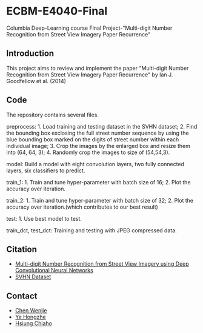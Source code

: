 # ECBM-E4040-Final
Columbia Deep-Learning course Final Project-"Multi-digit Number Recognition from Street View Imagery Paper Recurrence"

## Introduction
This project aims to review and implement the paper "Multi-digit Number Recognition from Street View Imagery Paper Recurrence" by Ian J. Goodfellow et al. (2014)

## Code
The repository contains several files.

preprocess: 1. Load training and testing dataset in the SVHN dataset; 2. Find the bounding box exclosing the full street number sequence by using the blue bounding box marked on the digits of street number within each individual image; 3. Crop the images by the enlarged box and resize them into (64, 64, 3); 4. Randomly crop the images to size of (54,54,3).

model: Build a model with eight convolution layers, two fully connected layers, six classifiers to predict.

train_1: 1. Train and tune hyper-parameter with batch size of 16; 2. Plot the accuracy over iteration.

train_2: 1. Train and tune hyper-parameter with batch size of 32; 2. Plot the accuracy over iteration.(which contributes to our best result)

test: 1. Use best model to test.

train_dct, test_dct: Training and testing with JPEG compressed data.

## Citation
- [Multi-digit Number Recognition from Street View Imagery using Deep Convolutional Neural Networks](https://arxiv.org/pdf/1312.6082.pdf)
- [SVHN Dataset](http://ufldl.stanford.edu/housenumbers/)
## Contact

- [Chen Wenjie](https://github.com/JACKCHEN96)
- [Ye Hongzhe](https://github.com/hy2610)
- [Hsiung Chiaho](https://github.com/https://github.com/bearbaby1123)

